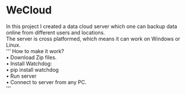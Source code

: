 # WeCloud
In this project I created a data cloud server which one can backup data online from different users and locations.<br/>
The server is cross platformed, which means it can work on Windows or Linux.<br/>
'''
How to make it work?<br/>
• Download Zip files.<br/>
• Install Watchdog:<br/>
  • pip install watchdog<br/>
• Run server<br/>
• Connect to server from any PC.<br/>
'''
 
